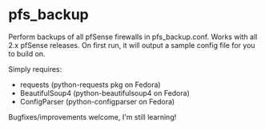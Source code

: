 # pfs_backup
Perform backups of all pfSense firewalls in pfs_backup.conf.  Works with all 2.x pfSense releases.
On first run, it will output a sample config file for you to build on.

Simply requires:

  - requests (python-requests pkg on Fedora)
  - BeautifulSoup4 (python-beautifulsoup4 on Fedora)
  - ConfigParser (python-configparser on Fedora)

Bugfixes/improvements welcome, I'm still learning!
